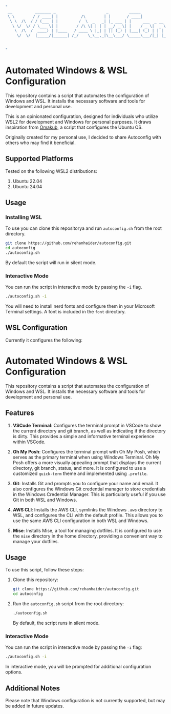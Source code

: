```bash
"
 __          _______ _                      _         _____             __ _
 \ \        / / ____| |          /\        | |       / ____|           / _(_)
  \ \  /\  / / (___ | |         /  \  _   _| |_ ___ | |     ___  _ __ | |_ _  __ _
   \ \/  \/ / \___ \| |        / /\ \| | | | __/ _ \| |    / _ \|  _ \|  _| |/ _  |
    \  /\  /  ____) | |____   / ____ \ |_| | || (_) | |___| (_) | | | | | | | (_| |
     \/  \/  |_____/|______| /_/    \_\__,_|\__\___/ \_____\___/|_| |_|_| |_|\__, |
                                                                              __/ |
                                                                             |___/
"
```

# Automated Windows & WSL Configuration

This repository contains a script that automates the configuration of Windows and WSL. It installs the necessary software and tools for development and personal use.

This is an opinionated configuration, designed for individuals who utilize WSL2 for development and Windows for personal purposes. It draws inspiration from [Omakub](https://omakub.org/), a script that configures the Ubuntu OS.

Originally created for my personal use, I decided to share Autoconfig with others who may find it beneficial.

## Supported Platforms

Tested on the following WSL2 distributions:

1. Ubuntu 22.04
2. Ubuntu 24.04

## Usage

### Installing WSL

To use you can clone this repositorya and run `autoconfig.sh` from the root directory.

```bash
git clone https://github.com/rehanhaider/autoconfig.git
cd autoconfig
./autoconfig.sh
```

By default the script will run in silent mode.

### Interactive Mode

You can run the script in interactive mode by passing the `-i` flag.

```bash
./autoconfig.sh -i
```

You will need to install nerd fonts and configure them in your Microsoft Terminal settings. A font is included in the `font` directory.

## WSL Configuration

Currently it configures the following:

# Automated Windows & WSL Configuration

This repository contains a script that automates the configuration of Windows and WSL. It installs the necessary software and tools for development and personal use.

## Features

1. **VSCode Terminal**: Configures the terminal prompt in VSCode to show the current directory and git branch, as well as indicating if the directory is dirty. This provides a simple and informative terminal experience within VSCode.

2. **Oh My Posh**: Configures the terminal prompt with Oh My Posh, which serves as the primary terminal when using Windows Terminal. Oh My Posh offers a more visually appealing prompt that displays the current directory, git branch, status, and more. It is configured to use a customized `quick-term` theme and implemented using `.profile`.

3. **Git**: Installs Git and prompts you to configure your name and email. It also configures the Windows Git credential manager to store credentials in the Windows Credential Manager. This is particularly useful if you use Git in both WSL and Windows.

4. **AWS CLI**: Installs the AWS CLI, symlinks the Windows `.aws` directory to WSL, and configures the CLI with the default profile. This allows you to use the same AWS CLI configuration in both WSL and Windows.

5. **Mise**: Installs Mise, a tool for managing dotfiles. It is configured to use the `mise` directory in the home directory, providing a convenient way to manage your dotfiles.

## Usage

To use this script, follow these steps:

1. Clone this repository:

   ```bash
   git clone https://github.com/rehanhaider/autoconfig.git
   cd autoconfig
   ```

2. Run the `autoconfig.sh` script from the root directory:

   ```bash
   ./autoconfig.sh
   ```

   By default, the script runs in silent mode.

### Interactive Mode

You can run the script in interactive mode by passing the `-i` flag:

```bash
./autoconfig.sh -i
```

In interactive mode, you will be prompted for additional configuration options.

## Additional Notes

Please note that Windows configuration is not currently supported, but may be added in future updates.

